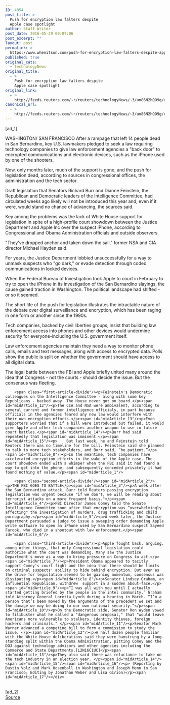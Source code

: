 ```yaml
---
ID: 4054
post_title: >
  Push for encryption law falters despite
  Apple case spotlight
author: Staff Writer
post_date: 2016-05-29 00:07:06
post_excerpt: ""
layout: post
permalink: >
  https://www.whenitson.com/push-for-encryption-law-falters-despite-apple-case-spotlight/
published: true
original_cats:
  - technologyNews
original_title:
  - >
    Push for encryption law falters despite
    Apple case spotlight
original_link:
  - >
    http://feeds.reuters.com/~r/reuters/technologyNews/~3/un86N2hQO9g/us-usa-encryption-legislation-idUSKCN0YI0EM
canonical_url:
  - >
    http://feeds.reuters.com/~r/reuters/technologyNews/~3/un86N2hQO9g/us-usa-encryption-legislation-idUSKCN0YI0EM
---
```

 [ad_1]
<br><div id="articleText">
<span id="midArticle_start"/>

<span id="midArticle_0"/><span class="focusParagraph" readability="7"><p><span class="articleLocation">WASHINGTON/ SAN FRANCISCO</span> After a rampage that left 14 people dead in San Bernardino, key U.S. lawmakers pledged to seek a law requiring technology companies to give law enforcement agencies a "back door" to encrypted communications and electronic devices, such as the iPhone used by one of the shooters.</p></span><span id="midArticle_1"/><p>Now, only months later, much of the support is gone, and the push for legislation dead, according to sources in congressional offices, the administration and the tech sector. </p><span id="midArticle_2"/><p>Draft legislation that Senators Richard Burr and Dianne Feinstein, the Republican and Democratic leaders of the Intelligence Committee, had circulated weeks ago likely will not be introduced this year and, even if it were, would stand no chance of advancing, the sources said.</p><span id="midArticle_3"/><p>Key among the problems was the lack of White House support for legislation in spite of a high-profile court showdown between the Justice Department and Apple Inc over the suspect iPhone, according to Congressional and Obama Administration officials and outside observers.</p><span id="midArticle_4"/><p>"They've dropped anchor and taken down the sail," former NSA and CIA director Michael Hayden said.</p><span id="midArticle_5"/><p>For years, the Justice Department lobbied unsuccessfully for a way to unmask suspects who "go dark," or evade detection through coded communications in locked devices.</p><span id="midArticle_6"/><p>When the Federal Bureau of Investigation took Apple to court in February to try to open the iPhone in its investigation of the San Bernardino slayings, the cause gained traction in Washington. The political landscape had shifted - or so it seemed.</p><span id="midArticle_7"/><p>The short life of the push for legislation illustrates the intractable nature of the debate over digital surveillance and encryption, which has been raging in one form or another since the 1990s.</p><span id="midArticle_8"/><p>Tech companies, backed by civil liberties groups, insist that building law enforcement access into phones and other devices would undermine security for everyone-including the U.S. government itself.</p><span id="midArticle_9"/><p>Law enforcement agencies maintain they need a way to monitor  phone calls, emails and text messages, along with access to encrypted data. Polls show the public is split on whether the government should have access to all digital data.</p><span id="midArticle_10"/><p>The legal battle between the FBI and Apple briefly united many around the idea that Congress - not the courts - should decide the issue. But the consensus was fleeting.</p><span id="midArticle_11"/>
        
        <span class="first-article-divide"/><p>Feinstein's Democratic colleagues on the Intelligence Committee - along with some key Republicans - backed away. The House never got on board.</p><span id="midArticle_12"/><p>The CIA and NSA were ambivalent, according to several current and former intelligence officials, in part because officials in the agencies feared any new law would interfere with their own encryption efforts.</p><span id="midArticle_13"/><p>Even supporters worried that if a bill were introduced but failed, it would give Apple and other tech companies another weapon to use in future court battles.</p><span id="midArticle_14"/><p>Burr had said repeatedly that legislation was imminent.</p><span id="midArticle_15"/><p>    But last week, he and Feinstein told Reuters there was no timeline for the bill. Feinstein said she planned to talk to more tech stakeholders, and Burr said, “be patient.”</p><span id="midArticle_0"/><p>In the meantime, tech companies have accelerated encryption efforts in the wake of the Apple case. The court showdown ended with a whimper when the FBI said it had found a way to get into the phone, and subsequently conceded privately it had found nothing of value.</p><span id="midArticle_1"/>
        
        <span class="second-article-divide"/><span id="midArticle_2"/><p>THE FBI GOES TO BATTLE</p><span id="midArticle_3"/><p>A week after the San Bernardino attack, Burr told Reuters passing encryption legislation was urgent because "if we don't, we will be reading about terrorist attacks on a more frequent basis."</p><span id="midArticle_4"/><p>FBI Director James Comey told the Senate Intelligence Committee soon after that encryption was “overwhelmingly affecting" the investigation of murders, drug trafficking and child pornography.</p><span id="midArticle_5"/><p>A week later, the Justice Department persuaded a judge to issue a sweeping order demanding Apple write software to open an iPhone used by San Bernardino suspect Sayeed Farook, who died in a shootout with law enforcement.</p><span id="midArticle_6"/>
        
        <span class="third-article-divide"/><p>Apple fought back, arguing, among other things, that only Congressional legislation could authorize what the court was demanding. Many saw the Justice Department's move as a way to bring pressure on Congress to act.</p><span id="midArticle_7"/><p>President Obama appeared to tacitly support Comey's court fight and the idea that there should be limits on criminal suspects' ability to hide behind encryption. But even as the drive for legislation seemed to be gaining momentum, consensus was dissipating.</p><span id="midArticle_8"/><p>Senator Lindsey Graham, an influential Republican, withdrew  support in a sudden about-face.</p><span id="midArticle_9"/><p>“I was all with you until I actually started getting briefed by the people in the intel community,” Graham told Attorney General Loretta Lynch during a hearing in March. “I’m a person that’s been moved by the arguments of the precedent we set and the damage we may be doing to our own national security.”</p><span id="midArticle_10"/><p>On the Democratic side, Senator Ron Wyden vowed to filibuster what he called a "dangerous proposal," that "would leave Americans more vulnerable to stalkers, identity thieves, foreign hackers and criminals." </p><span id="midArticle_11"/><p>Senator Mark Warner advanced a competing bill to form a commission to study the issue. </p><span id="midArticle_12"/><p>A half dozen people familiar with the White House deliberations said they were hamstrung by a long-standing split within the Obama Administration, pitting Comey and the DOJ against technology advisors and other agencies including the Commerce and State Departments.[L2N16C1UC]</p><span id="midArticle_13"/><p>They also said there was reluctance to take on the tech industry in an election year. </p><span id="midArticle_14"/><span id="midArticle_15"/><span id="midArticle_16"/><p> (Reporting by Dustin Volz and Mark Hosenball in Washington and Joseph Menn in San Francisco; Editing by Jonathan Weber and Lisa Girion)</p><span id="midArticle_17"/></div>
<br>[ad_2]
<br><a href="http://feeds.reuters.com/~r/reuters/technologyNews/~3/un86N2hQO9g/us-usa-encryption-legislation-idUSKCN0YI0EM">Source </a>
